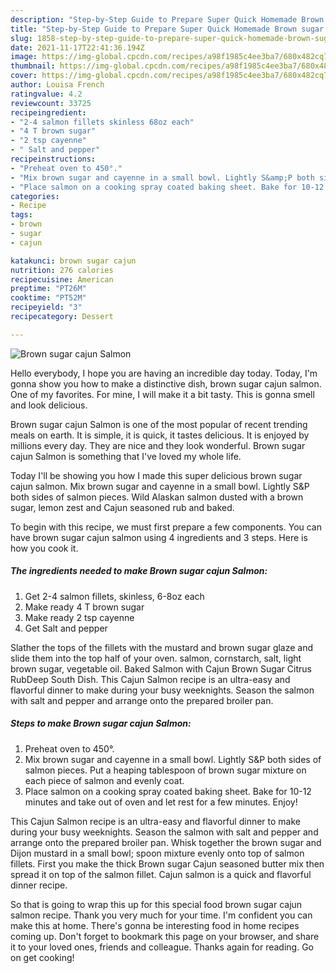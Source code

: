```yaml
---
description: "Step-by-Step Guide to Prepare Super Quick Homemade Brown sugar cajun Salmon"
title: "Step-by-Step Guide to Prepare Super Quick Homemade Brown sugar cajun Salmon"
slug: 1858-step-by-step-guide-to-prepare-super-quick-homemade-brown-sugar-cajun-salmon
date: 2021-11-17T22:41:36.194Z
image: https://img-global.cpcdn.com/recipes/a98f1985c4ee3ba7/680x482cq70/brown-sugar-cajun-salmon-recipe-main-photo.jpg
thumbnail: https://img-global.cpcdn.com/recipes/a98f1985c4ee3ba7/680x482cq70/brown-sugar-cajun-salmon-recipe-main-photo.jpg
cover: https://img-global.cpcdn.com/recipes/a98f1985c4ee3ba7/680x482cq70/brown-sugar-cajun-salmon-recipe-main-photo.jpg
author: Louisa French
ratingvalue: 4.2
reviewcount: 33725
recipeingredient:
- "2-4 salmon fillets skinless 68oz each"
- "4 T brown sugar"
- "2 tsp cayenne"
- " Salt and pepper"
recipeinstructions:
- "Preheat oven to 450°."
- "Mix brown sugar and cayenne in a small bowl. Lightly S&amp;P both sides of salmon pieces. Put a heaping tablespoon of brown sugar mixture on each piece of salmon and evenly coat."
- "Place salmon on a cooking spray coated baking sheet. Bake for 10-12 minutes and take out of oven and let rest for a few minutes. Enjoy!"
categories:
- Recipe
tags:
- brown
- sugar
- cajun

katakunci: brown sugar cajun 
nutrition: 276 calories
recipecuisine: American
preptime: "PT26M"
cooktime: "PT52M"
recipeyield: "3"
recipecategory: Dessert

---
```



![Brown sugar cajun Salmon](https://img-global.cpcdn.com/recipes/a98f1985c4ee3ba7/680x482cq70/brown-sugar-cajun-salmon-recipe-main-photo.jpg)

Hello everybody, I hope you are having an incredible day today. Today, I'm gonna show you how to make a distinctive dish, brown sugar cajun salmon. One of my favorites. For mine, I will make it a bit tasty. This is gonna smell and look delicious.

Brown sugar cajun Salmon is one of the most popular of recent trending meals on earth. It is simple, it is quick, it tastes delicious. It is enjoyed by millions every day. They are nice and they look wonderful. Brown sugar cajun Salmon is something that I've loved my whole life.

Today I&#39;ll be showing you how I made this super delicious brown sugar cajun salmon. Mix brown sugar and cayenne in a small bowl. Lightly S&amp;P both sides of salmon pieces. Wild Alaskan salmon dusted with a brown sugar, lemon zest and Cajun seasoned rub and baked.


To begin with this recipe, we must first prepare a few components. You can have brown sugar cajun salmon using 4 ingredients and 3 steps. Here is how you cook it.

<!--inarticleads1-->

##### The ingredients needed to make Brown sugar cajun Salmon:

1. Get 2-4 salmon fillets, skinless, 6-8oz each
1. Make ready 4 T brown sugar
1. Make ready 2 tsp cayenne
1. Get  Salt and pepper


Slather the tops of the fillets with the mustard and brown sugar glaze and slide them into the top half of your oven. salmon, cornstarch, salt, light brown sugar, vegetable oil. Baked Salmon with Cajun Brown Sugar Citrus RubDeep South Dish. This Cajun Salmon recipe is an ultra-easy and flavorful dinner to make during your busy weeknights. Season the salmon with salt and pepper and arrange onto the prepared broiler pan. 

<!--inarticleads2-->

##### Steps to make Brown sugar cajun Salmon:

1. Preheat oven to 450°.
1. Mix brown sugar and cayenne in a small bowl. Lightly S&amp;P both sides of salmon pieces. Put a heaping tablespoon of brown sugar mixture on each piece of salmon and evenly coat.
1. Place salmon on a cooking spray coated baking sheet. Bake for 10-12 minutes and take out of oven and let rest for a few minutes. Enjoy!


This Cajun Salmon recipe is an ultra-easy and flavorful dinner to make during your busy weeknights. Season the salmon with salt and pepper and arrange onto the prepared broiler pan. Whisk together the brown sugar and Dijon mustard in a small bowl; spoon mixture evenly onto top of salmon fillets. First you make the thick Brown sugar Cajun seasoned butter mix then spread it on top of the salmon fillet. Cajun salmon is a quick and flavorful dinner recipe. 

So that is going to wrap this up for this special food brown sugar cajun salmon recipe. Thank you very much for your time. I'm confident you can make this at home. There's gonna be interesting food in home recipes coming up. Don't forget to bookmark this page on your browser, and share it to your loved ones, friends and colleague. Thanks again for reading. Go on get cooking!
